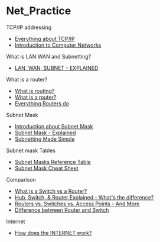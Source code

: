 # Net_Practice

TCP/IP addressing
- [Everything about TCP/IP](https://www.ibm.com/docs/en/aix/7.2?topic=protocol-tcpip-addressing)
- [Introduction to Computer Networks](https://www.youtube.com/watch?v=VwN91x5i25g&list=PLBlnK6fEyqRgMCUAG0XRw78UA8qnv6jEx)

What is LAN WAN and Subnetting?
- [LAN, WAN, SUBNET - EXPLAINED](https://www.youtube.com/watch?v=NyZWSvSj8ek)

What is a router?
- [What is routing?](https://www.cloudflare.com/learning/network-layer/what-is-routing/)
- [What is a router?](https://www.cloudflare.com/learning/network-layer/what-is-a-router/)
- [Everything Routers do](https://www.youtube.com/watch?v=AzXys5kxpAM)

Subnet Mask
- [Introduction about Subnet Mask](https://avinetworks.com/glossary/subnet-mask/)
- [Subnet Mask - Explained](https://www.youtube.com/watch?v=s_Ntt6eTn94)
- [Subnetting Made Simple](https://www.youtube.com/watch?v=nFYilGQ-p-8)

Subnet mask Tables
- [Subnet Masks Reference Table](https://www.cloudaccess.net/cloud-control-panel-ccp/157-dns-management/322-subnet-masks-reference-table.html)
- [Subnet Mask Cheat Sheet](https://www.aelius.com/njh/subnet_sheet.html)

Comparison
- [What is a Switch vs a Router?](https://www.cisco.com/c/en/us/solutions/small-business/resource-center/networking/network-switch-vs-router.html)
- [Hub, Switch, & Router Explained - What's the difference?](https://www.youtube.com/watch?v=1z0ULvg_pW8)
- [Routers vs. Switches vs. Access Points - And More](https://www.youtube.com/watch?v=Vc16CCAAz7Q)
- [Difference between Router and Switch](https://www.youtube.com/watch?v=O5jAQwAN8mo)

Internet
- [How does the INTERNET work?](https://www.youtube.com/watch?v=x3c1ih2NJEg)
